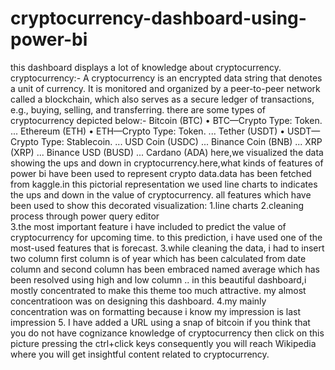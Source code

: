 # cryptocurrency-dashboard-using-power-bi
this dashboard displays a lot of knowledge about cryptocurrency.
cryptocurrency:-
A cryptocurrency is an encrypted data string that denotes a unit of currency. It is monitored and 
organized by a peer-to-peer network called a blockchain, which also 
serves as a secure ledger of transactions, e.g., buying, selling, and transferring.
there are some types of cryptocurrency depicted below:- 
 Bitcoin (BTC) • BTC—Crypto Type: Token. ...
Ethereum (ETH) • ETH—Crypto Type: Token. ...
Tether (USDT) • USDT—Crypto Type: Stablecoin. ...
USD Coin (USDC) ...
Binance Coin (BNB) ...
XRP (XRP) ...
Binance USD (BUSD) ...
Cardano (ADA)
here,we visualized the data showing the ups and down in cryptocurrency.here,what kinds of features of power bi have 
 been used to represent crypto data.data has been fetched from kaggle.in this pictorial representation we used 
 line charts to indicates the ups and down in the value of cryptocurrency.
 all features which have been used to show this decorated visualization:
 1.line charts
 2.cleaning process through power query editor  
 3.the most important feature i have included to predict the value of cryptocurrency for upcoming time.
 to this prediction, i have used one of the most-used features that is forecast.
 3.while cleaning the data, i had to insert two column first column is of year which has been calculated 
 from date column
 and second column has been embraced named average which has been resolved using high and low column ..
 in this beautiful dashboard,i mostly concentrated to make this theme too much attractive.
 my almost concentratioon was on
 designing this dashboard.
 4.my mainly concentration was on formatting because i know my impression is last impression
 5. I have added a URL using a snap  of bitcoin if you think that you do
 not have cognizance knowledge of cryptocurrency then click on
this picture pressing the ctrl+click keys consequently you will reach Wikipedia where you will get insightful content related to cryptocurrency.
 
